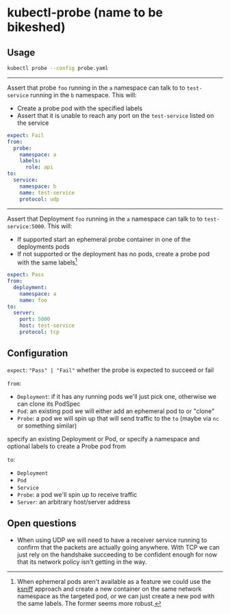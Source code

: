 # kubectl-probe (name to be bikeshed)

## Usage

```bash
kubectl probe --config probe.yaml
```

---
Assert that probe `foo` running in the `a` namespace can talk to to `test-service` running in the `b` namespace.
This will:

- Create a probe pod with the specified labels
- Assert that it is unable to reach any port on the `test-service` listed on the service

```yaml
expect: Fail
from:
  probe:
    namespace: a
    labels:
      role: api
to:
  service:
    namespace: b
    name: test-service
    protocol: udp
```

---
Assert that Deployment `foo` running in the `a` namespace can talk to to `test-service:5000`.
This will:

- If supported start an ephemeral probe container in one of the deployments pods
- If not supported or the deployment has no pods, create a probe pod with the same labels[^1]

```yaml
expect: Pass
from:
  deployment:
    namespace: a
    name: foo
to:
  server:
    port: 5000
    host: test-service
    protocol: tcp
```

## Configuration

`expect`: `"Pass" | "Fail"` whether the probe is expected to succeed or fail

`from`:

- `Deployment`: if it has any running pods we'll just pick one, otherwise we can clone its PodSpec
- `Pod`: an existing pod we will either add an ephemeral pod to or "clone"
- `Probe`: a pod we will spin up that will send traffic to the `to` (maybe via `nc` or something similar)

 specify an existing Deployment or Pod, or specify a namespace and optional labels to create a Probe pod from

`to`:

- `Deployment`
- `Pod`
- `Service`
- `Probe`: a pod we'll spin up to receive traffic
- `Server`: an arbitrary host/server address

## Open questions

- When using UDP we will need to have a receiver service running to confirm that the packets are actually going anywhere. With TCP we can just rely on the handshake succeeding to be confident enough for now that its network policy isn't getting in the way.

[^1]: When ephemeral pods aren't available as a feature we could use the [ksniff](https://github.com/eldadru/ksniff) approach and create a new container on the same network namespace as the targeted pod, or we can just create a new pod with the same labels. The former seems more robust.
